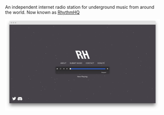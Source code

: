 
An independent internet radio station for underground music from around the world. Now known as [RhythmHQ](http://rhythmhq.live)

![site](screenshot.png?raw=true)
